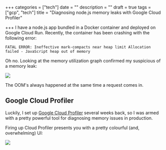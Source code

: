 +++
categories = ["tech"]
date = ""
description = ""
draft = true
tags = ["gcp", "tech"]
title = "Diagnosing node.js memory leaks with Google Cloud Profiler"

+++
I have a node.js app bundled in a Docker container and deployed on Google Cloud Run. Recently, the container has been crashing with the following error:

    FATAL ERROR: Ineffective mark-compacts near heap limit Allocation failed - JavaScript heap out of memory

Oh no. Looking at the memory utilization graph confirmed my suspicious of a memory leak:

![](/uploads/memory_usage_increasing.png)

The OOM's always happened at the same time a request comes in.

## Google Cloud Profiler

Luckily, I set up [Google Cloud Profiler](https://cloud.google.com/profiler "Google Cloud Profiler") several weeks back, so I was armed with a pretty powerful tool for diagnosing memory issues in production.

Firing up Cloud Profiler presents you with a pretty colourful (and, overwhelming) UI:

![](/uploads/screen-shot-2020-06-24-at-9-24-32-pm.png)